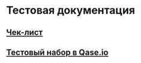 # Тестовая документация
## [Чек-лист](https://docs.google.com/spreadsheets/d/16VZFQrvqILO_AzpkV9YE2NIDOHHEVHkJUEmrgKvvbpY/edit?usp=sharing)
## [Тестовый набор в Qase.io](https://github.com/Ovchinnikov-KsT/docs/blob/main/G8-2024-08-21.pdf)
